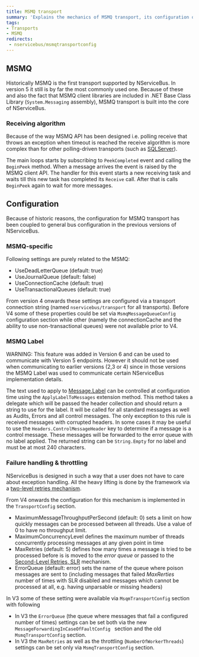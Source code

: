 ```yaml
---
title: MSMQ transport
summary: 'Explains the mechanics of MSMQ transport, its configuration options and various other configuration settings that were at some point coupled to this transport'
tags: 
- Transports
- MSMQ
redirects:
 - nservicebus/msmqtransportconfig
---
```


## MSMQ

Historically MSMQ is the first transport supported by NServiceBus. In version 5 it still is by far the most commonly used one. Because of these and also the fact that MSMQ client libraries are included in .NET Base Class Library (`System.Messaging` assembly), MSMQ transport is built into the core of NServiceBus.


### Receiving algorithm

Because of the way MSMQ API has been designed i.e. polling receive that throws an exception when timeout is reached the receive algorithm is more complex than for other polling-driven transports (such as [SQLServer](/nservicebus/sqlserver/)).

The main loops starts by subscribing to `PeekCompleted` event and calling the `BeginPeek` method. When a message arrives the event is raised by the MSMQ client API. The handler for this event starts a new receiving task and waits till this new task has completed its `Receive` call. After that is calls `BeginPeek` again to wait for more messages. 


## Configuration

Because of historic reasons, the configuration for MSMQ transport has been coupled to general bus configuration in the previous versions of NServiceBus.


### MSMQ-specific

Following settings are purely related to the MSMQ:

 * UseDeadLetterQueue (default: true)
 * UseJournalQueue (default: false)
 * UseConnectionCache (default: true)
 * UseTransactionalQueues (default: true)

From version 4 onwards these settings are configured via a transport connection string (named `nservicebus/transport` for all transports). Before V4 some of these properties could be set via `MsmqMessageQueueConfig` configuration section while other (namely the connectionCache and the ability to use non-transactional queues) were not available prior to V4.

<!-- import MessageQueueConfiguration -->


### MSMQ Label

WARNING: This feature was added in Version 6 and can be used to communicate with Version 5 endpoints. However it should not be used when communicating to earlier versions (2,3 or 4) since in those versions the MSMQ Label was used to communicate certain NServiceBus implementation details.

The text used to apply to [Message.Label](https://msdn.microsoft.com/en-us/library/vstudio/system.messaging.message.label.aspx) can be controlled at configuration time using the `ApplyLabelToMessages` extension method. This method takes a delegate which will be passed the header collection and should return a string to use for the label. It will be called for all standard messages as well as Audits, Errors and all control messages. The only exception to this rule is received messages with corrupted headers. In some cases it may be useful to use the `Headers.ControlMessageHeader` key to determine if a message is a control message.  These messages will be forwarded to the error queue with no label applied. The returned string can be `String.Empty` for no label and must be at most 240 characters.

<!-- import ApplyLabelToMessages -->


### Failure handling & throttling

NServiceBus is designed in such a way that a user does not have to care about exception handling. All the heavy lifting is done by the framework via a [two-level retries mechanism](/nservicebus/errors/).

From V4 onwards the configuration for this mechanism is implemented in the `TransportConfig` section. 

<!-- import TransportConfig -->

 * MaximumMessageThroughputPerSecond (default: 0) sets a limit on how quickly messages can be processed between all threads. Use a value of 0 to have no throughput limit.
 * MaximumConcurrencyLevel defines the maximum number of threads concurrently processing messages at any given point in time
 * MaxRetries (default: 5) defines how many times a message is tried to be processed before is is moved to the *error queue* or passed to the [Second-Level Retries, SLR](/nservicebus/errors/automatic-retries.md) mechanism.
 * ErrorQueue (default: error) sets the name of the queue where poison messages are sent to (including messages that failed *MaxRerties* number of times with SLR disabled and messages which cannot be processed at all, e.g. having unparsable or missing headers)

In V3 some of these setting were available via `MsqmTransportConfig` section with following 

 * In V3 the `ErrorQueue` (the queue where messages that fail a configured number of times) settings can be set both via the new `MessageForwardingInCaseOfFaultConfig ` section and the old `MsmqTransportConfig` section.
 * In V3 the `MaxRetries` as well as the throttling  (`NumberOfWorkerThreads`) settings can be set only via `MsmqTransportConfig` section.